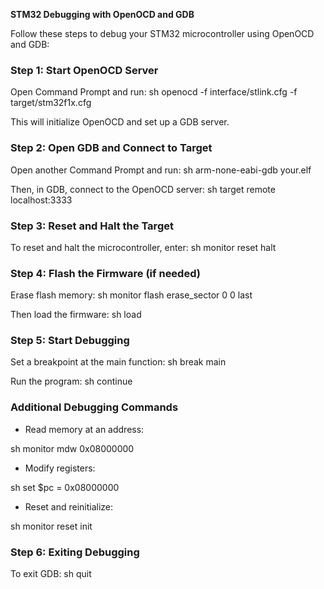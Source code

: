**STM32 Debugging with OpenOCD and GDB**

Follow these steps to debug your STM32 microcontroller using OpenOCD and GDB:

### **Step 1: Start OpenOCD Server**
Open Command Prompt and run:
sh
openocd -f interface/stlink.cfg -f target/stm32f1x.cfg

This will initialize OpenOCD and set up a GDB server.

### **Step 2: Open GDB and Connect to Target**
Open another Command Prompt and run:
sh
arm-none-eabi-gdb your.elf

Then, in GDB, connect to the OpenOCD server:
sh
target remote localhost:3333


### **Step 3: Reset and Halt the Target**
To reset and halt the microcontroller, enter:
sh
monitor reset halt


### **Step 4: Flash the Firmware (if needed)**
Erase flash memory:
sh
monitor flash erase_sector 0 0 last

Then load the firmware:
sh
load


### **Step 5: Start Debugging**
Set a breakpoint at the main function:
sh
break main

Run the program:
sh
continue


### **Additional Debugging Commands**
- Read memory at an address:
  
sh
  monitor mdw 0x08000000

- Modify registers:
  
sh
  set $pc = 0x08000000

- Reset and reinitialize:
  
sh
  monitor reset init


### **Step 6: Exiting Debugging**
To exit GDB:
sh
quit